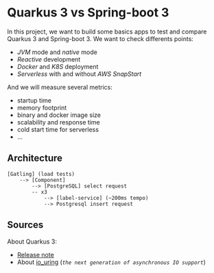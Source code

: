 # Quarkus 3 vs Spring-boot 3

In this project, we want to build some basics apps to test and compare Quarkus 3 and Spring-boot 3. We want to check differents points:
* _JVM_ mode and _native_ mode
* _Reactive_ development
* _Docker_ and _K8S_ deployment
* _Serverless_ with and without _AWS SnapStart_

And we will measure several metrics:
* startup time
* memory footprint
* binary and docker image size
* scalability and response time
* cold start time for serverless
* ...  

## Architecture
```
[Gatling] (load tests)
    --> [Component]
        --> [PostgreSQL] select request
        -- x3
            --> [label-service] (~200ms tempo)
            --> Postgresql insert request
```

## Sources

About Quarkus 3:
* [Release note](https://quarkus.io/blog/road-to-quarkus-3/)
* About [io_uring](https://en.wikipedia.org/wiki/Io_uring) (_`the next generation of asynchronous IO support`_)